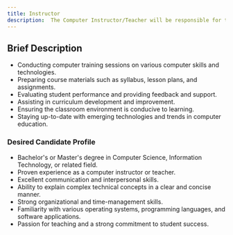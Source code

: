 ```yaml
---
title: Instructor
description:  The Computer Instructor/Teacher will be responsible for teaching and training students in various computer skills and technologies. The role involves delivering lectures and practical sessions, evaluating student performance, and preparing course materials.
---
```


## Brief Description

- Conducting computer training sessions on various computer skills and technologies.
- Preparing course materials such as syllabus, lesson plans, and assignments.
- Evaluating student performance and providing feedback and support.
- Assisting in curriculum development and improvement.
- Ensuring the classroom environment is conducive to learning.
- Staying up-to-date with emerging technologies and trends in computer education.

### Desired Candidate Profile

- Bachelor's or Master's degree in Computer Science, Information Technology, or related field.
- Proven experience as a computer instructor or teacher.
- Excellent communication and interpersonal skills.
- Ability to explain complex technical concepts in a clear and concise manner.
- Strong organizational and time-management skills.
- Familiarity with various operating systems, programming languages, and software applications.
- Passion for teaching and a strong commitment to student success.

